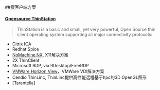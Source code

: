 ##瘦客户端方案
#### [Opensource ThinStation](https://github.com/Thinstation/thinstation)
> ThinStation is a basic and small, yet very powerful, Open Source thin client operating system supporting all major connectivity protocols:
* Citrix ICA
* Redhat Spice
* [NoMachine NX](https://www.nomachine.com/?spm=a2c6h.12873639.0.0.3afb1395H0gVxo), X11解决方案
* 2X ThinClient
* Microsoft RDP, via RDesktop/FreeRDP
* [VMWare Horizon View](https://docs.vmware.com/cn/VMware-Horizon/2106/horizon-architecture-planning/GUID-AAC7E6DD-D249-48AA-A685-2872E780D41B.html)，VMWare VDI解决方案
* Cendio ThinLinc, ThinLinc提供高性能远程基于hpc的3D OpenGL图形
* [Tarantella]
